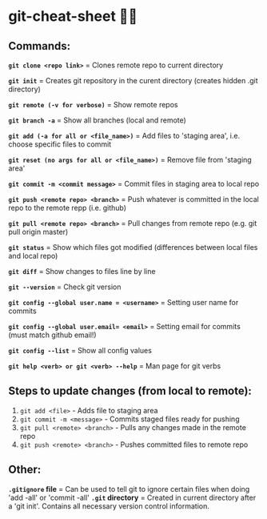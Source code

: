 # git-cheat-sheet :man_technologist:


## Commands:

**`git clone <repo link>`**                       = Clones remote repo to current directory

**`git init`**                                    = Creates git repository in the curent directory (creates hidden .git directory)

**`git remote (-v for verbose)`**                 = Show remote repos

**`git branch -a`**                               = Show all branches (local and remote)

**`git add (-a for all or <file_name>)`**         = Add files to 'staging area', i.e. choose specific files to commit

**`git reset (no args for all or <file_name>)`**  = Remove file from 'staging area'

**`git commit -m <commit message>`**              = Commit files in staging area to local repo

**`git push <remote repo> <branch>`**             = Push whatever is committed in the local repo to the remote repp (i.e. github)

**`git pull <remote repo> <branch>`**             = Pull changes from remote repo (e.g. git pull origin master)

**`git status`**                                  = Show which files got modified (differences between local files and local repo)

**`git diff`**                                   = Show changes to files line by line

**`git --version`**                               = Check git version

**`git config --global user.name = <username>`**  = Setting user name for commits

**`git config --global user.email= <email>`**     = Setting email for commits (must match github email!)

**`git config --list`**                           = Show all config values

**`git help <verb> or git <verb> --help`**        = Man page for git verbs



## Steps to update changes (from local to remote):
1) `git add <file>` - Adds file to staging area
1) `git commit -m <message>` - Commits staged files ready for pushing
1) `git pull <remote> <branch>` - Pulls any changes made in the remote repo
1) `git push <remote> <branch>` - Pushes committed files to remote repo



## Other:
**`.gitignore` file**                               = Can be used to tell git to ignore certain files when doing 'add -all' or 'commit -all'
**`.git` directory**                                = Created in current directory after a 'git init'. Contains all necessary version control information.
